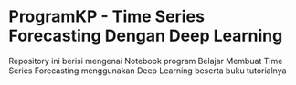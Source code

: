 # ProgramKP - Time Series Forecasting Dengan Deep Learning

Repository ini berisi mengenai Notebook program Belajar Membuat Time Series Forecasting menggunakan Deep Learning beserta buku tutorialnya
